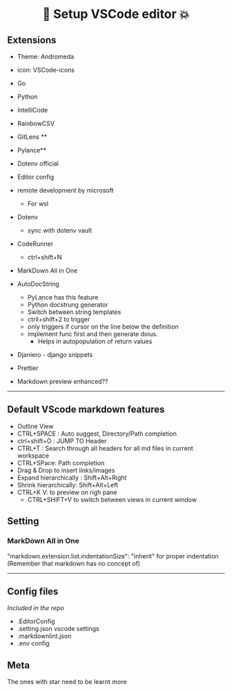 # <h1 align="center">👊 Setup VSCode editor  💥</h1>

## Extensions

- Theme: Andromeda
- icon: VSCode-icons
- Go
- Python
- IntelliCode
- RainbowCSV
- GitLens **
- Pylance**
- Dotenv official
- Editor config
- remote development by microsoft
  - For wsl
- Dotenv
  - sync with dotenv vault

- CodeRunner
  - ctrl+shift+N
- MarkDown All in One
- AutoDocString
  - PyLance has this feature
  - Python docstrung generator
  - Switch between string templates
  - ctrll+shift+2 to trigger
  - only triggers if cursor on the line below the definition
  - implement func first and then generate doius. 
    - Helps in autopopulation of return values
- Djaniero - django snippets
- Prettier
- Markdown preview enhanced??

---
## Default VScode markdown features  

* Outline View  
* CTRL+SPACE :  Auto suggest, Directory/Path completion  
* ctrl+shift+O : JUMP TO Header  
* CTRL+T : Search through all headers for all md files in current workspace  
* CTRL+SPace: Path completion  
* Drag & Drop to insert links/images  
* Expand hierarchically : Shift+Alt+Right  
* Shrink hierarchically: Shift+Alt+Left  
* CTRL+K V: to preview on righ pane  
  * CTRL+SHIFT+V to switch between views in current window  
  
## Setting

### MarkDown All in One  

"markdown.extension.list.indentationSize": "inherit" for proper indentation  
(Remember that  markdown has no concept of)

---
## Config files  
*Included in the repo*

- .EditorConfig
- .setting.json vscode settings
- .markdownlint.json
- .env config

## Meta

The ones with star need to be learnt more
